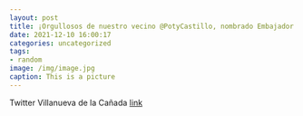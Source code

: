 ```yaml
---
layout: post
title: ¡Orgullosos de nuestro vecino @PotyCastillo, nombrado Embajador de Marca Ejército! 👏👏👏Os dejamos en este enlace una entrevista r...
date: 2021-12-10 16:00:17
categories: uncategorized
tags:
- random
image: /img/image.jpg
caption: This is a picture
---
```

Twitter Villanueva de la Cañada [link](https://twitter.com/AytoVDLCanada/status/1468945631859380230)
